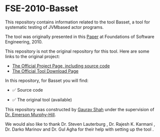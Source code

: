 # FSE-2010-Basset

This repository contains information related to the tool Basset, a tool for systematic testing of JVMbased
actor programs.

The tool was originally presented in this [Paper](http://dl.acm.org/citation.cfm?id=1882349) at Foundations of Software Engineering, 2010.

This repository is not the original repository for this tool. Here are some links to the original project:

+ [The Official Project Page, including source code](http://mir.cs.illinois.edu/basset/)
+ [The Official Tool Download Page](http://mir.cs.illinois.edu/basset/)

In this repository, for Basset you will find:

+ :white_check_mark: Source code
- :white_check_mark: The original tool (available) 

This repository was constructed by [Gaurav Shah](https://github.com/gshah2) under the supervision of [Dr. Emerson Murphy-Hill](https://github.com/CaptainEmerson).

We would also like to thank Dr. Steven Lauterburg	, Dr. Rajesh K. Karmani	, Dr. Darko Marinov	and Dr. Gul Agha for their help with setting up the tool . 
